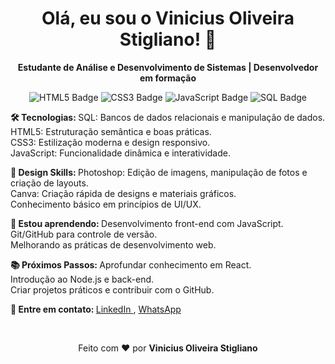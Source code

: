 <h1 align="center">Olá, eu sou o Vinicius Oliveira Stigliano! 👋</h1> <p align="center"> <strong>Estudante de Análise e Desenvolvimento de Sistemas | Desenvolvedor em formação</strong> </p> <p align="center"> <img src="https://img.shields.io/badge/HTML5-E34F26?style=for-the-badge&logo=html5&logoColor=white" alt="HTML5 Badge" /> <img src="https://img.shields.io/badge/CSS3-1572B6?style=for-the-badge&logo=css3&logoColor=white" alt="CSS3 Badge" /> <img src="https://img.shields.io/badge/JavaScript-F7DF1E?style=for-the-badge&logo=javascript&logoColor=black" alt="JavaScript Badge" /> <img src="https://img.shields.io/badge/SQL-4479A1?style=for-the-badge&logo=postgresql&logoColor=white" alt="SQL Badge" /> </p>

<strong> 🛠 Tecnologias: </strong>
SQL: Bancos de dados relacionais e manipulação de dados. </br>
HTML5: Estruturação semântica e boas práticas. </br>
CSS3: Estilização moderna e design responsivo. </br>
JavaScript: Funcionalidade dinâmica e interatividade. </br>

<strong> 🎨 Design Skills: </strong>
Photoshop: Edição de imagens, manipulação de fotos e criação de layouts. </br>
Canva: Criação rápida de designs e materiais gráficos. </br>
Conhecimento básico em princípios de UI/UX. </br>

<strong> 🚀 Estou aprendendo: </strong>
Desenvolvimento front-end com JavaScript. </br>
Git/GitHub para controle de versão. </br>
Melhorando as práticas de desenvolvimento web. </br>

<strong> 📚 Próximos Passos: </strong>
Aprofundar conhecimento em React. </br>
Introdução ao Node.js e back-end. </br>
Criar projetos práticos e contribuir com o GitHub. </br>

<strong> 💬 Entre em contato: </strong> <a href="https://www.linkedin.com/in/vinicius-stigliano/" target="_blank"> LinkedIn </a>, <a href="https://wa.me/5511911754588" target="_blank"> WhatsApp </a>

</br>
<p align="center"> Feito com ❤️ por <strong>Vinicius Oliveira Stigliano</strong> </p>
